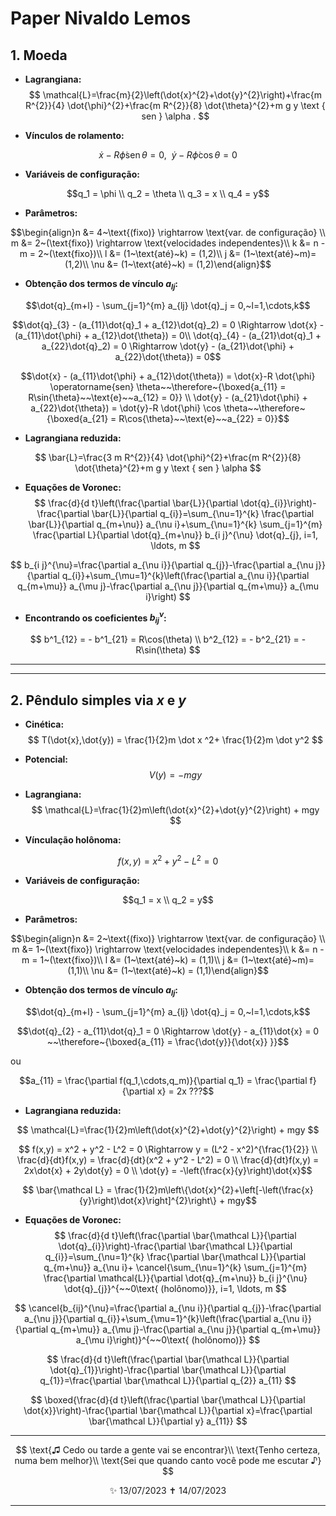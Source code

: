 # **Paper Nivaldo Lemos**
## **1. Moeda**

* **Lagrangiana:**
$$
\mathcal{L}=\frac{m}{2}\left(\dot{x}^{2}+\dot{y}^{2}\right)+\frac{m R^{2}}{4} \dot{\phi}^{2}+\frac{m R^{2}}{8} \dot{\theta}^{2}+m g y \text { sen } \alpha .
$$

* **Vínculos de rolamento:**

$$ \dot{x}-R \dot{\phi} \operatorname{sen} \theta=0,~~\dot{y}-R \dot{\phi} \cos \theta=0 $$


* **Variáveis de configuração:**

$$q_1 = \phi \\
q_2 = \theta \\
q_3 = x \\
q_4 = y$$

* **Parâmetros:**

$$\begin{align}n &= 4~\text{(fixo)} \rightarrow \text{var. de configuração} \\
m &= 2~(\text{fixo}) \rightarrow \text{velocidades independentes}\\
k &= n - m = 2~(\text{fixo})\\
l &= (1~\text{até}~k) = (1,2)\\
j &= (1~\text{até}~m)= (1,2)\\
\nu &= (1~\text{até}~k) = (1,2)\end{align}$$

* **Obtenção dos termos de vínculo $a_{lj}$:**

$$\dot{q}_{m+l} - \sum_{j=1}^{m} a_{lj} \dot{q}_j = 0,~l=1,\cdots,k$$

$$\dot{q}_{3} - (a_{11}\dot{q}_1 + a_{12}\dot{q}_2) = 0 \Rightarrow \dot{x} - (a_{11}\dot{\phi} + a_{12}\dot{\theta}) = 0\\ 
\dot{q}_{4} - (a_{21}\dot{q}_1 + a_{22}\dot{q}_2) = 0 \Rightarrow \dot{y} - (a_{21}\dot{\phi} + a_{22}\dot{\theta}) = 0$$

$$\dot{x} - (a_{11}\dot{\phi} + a_{12}\dot{\theta}) = \dot{x}-R \dot{\phi} \operatorname{sen} \theta~~\therefore~{\boxed{a_{11} = R\sin{\theta}~~\text{e}~~a_{12} = 0}} \\
\dot{y} - (a_{21}\dot{\phi} + a_{22}\dot{\theta}) = \dot{y}-R \dot{\phi} \cos \theta~~\therefore~{\boxed{a_{21} = R\cos{\theta}~~\text{e}~~a_{22} = 0}}$$

* **Lagrangiana reduzida:**

$$ \bar{L}=\frac{3 m R^{2}}{4} \dot{\phi}^{2}+\frac{m R^{2}}{8} \dot{\theta}^{2}+m g y \text { sen } \alpha $$

* **Equações de Voronec:**
$$
\frac{d}{d t}\left(\frac{\partial \bar{L}}{\partial \dot{q}_{i}}\right)-\frac{\partial \bar{L}}{\partial q_{i}}=\sum_{\nu=1}^{k} \frac{\partial \bar{L}}{\partial q_{m+\nu}} a_{\nu i}+\sum_{\nu=1}^{k} \sum_{j=1}^{m} \frac{\partial L}{\partial \dot{q}_{m+\nu}} b_{i j}^{\nu} \dot{q}_{j}, i=1, \ldots, m
$$

$$
b_{i j}^{\nu}=\frac{\partial a_{\nu i}}{\partial q_{j}}-\frac{\partial a_{\nu j}}{\partial q_{i}}+\sum_{\mu=1}^{k}\left(\frac{\partial a_{\nu i}}{\partial q_{m+\mu}} a_{\mu j}-\frac{\partial a_{\nu j}}{\partial q_{m+\mu}} a_{\mu i}\right)
$$

* **Encontrando os coeficientes $b_{ij}^{\nu}$:**

$$
b^1_{12} = - b^1_{21} = R\cos(\theta) \\
b^2_{12} = - b^2_{21} = - R\sin(\theta)
$$


---
---
## **2. Pêndulo simples via $x$ e $y$**

* **Cinética:**
$$ T(\dot{x},\dot{y}) = \frac{1}{2}m \dot x ^2+ \frac{1}{2}m \dot y^2 $$

* **Potencial:**
$$ V(y) = -mgy $$

* **Lagrangiana:**
$$
\mathcal{L}=\frac{1}{2}m\left(\dot{x}^{2}+\dot{y}^{2}\right) + mgy
$$

* **Vínculação holônoma:**

$$ f(x,y) = x^2 + y^2 - L^2 = 0 $$


* **Variáveis de configuração:**

$$q_1 = x \\
q_2 = y$$

* **Parâmetros:**

$$\begin{align}n &= 2~\text{(fixo)} \rightarrow \text{var. de configuração} \\
m &= 1~(\text{fixo}) \rightarrow \text{velocidades independentes}\\
k &= n - m = 1~(\text{fixo})\\
l &= (1~\text{até}~k) = (1,1)\\
j &= (1~\text{até}~m)= (1,1)\\
\nu &= (1~\text{até}~k) = (1,1)\end{align}$$

* **Obtenção dos termos de vínculo $a_{lj}$:**

$$\dot{q}_{m+l} - \sum_{j=1}^{m} a_{lj} \dot{q}_j = 0,~l=1,\cdots,k$$

$$\dot{q}_{2} - a_{11}\dot{q}_1 = 0 \Rightarrow \dot{y} - a_{11}\dot{x} = 0 ~~\therefore~{\boxed{a_{11} = \frac{\dot{y}}{\dot{x}} }}$$

ou

$$a_{11} = \frac{\partial f(q_1,\cdots,q_m)}{\partial q_1} = \frac{\partial f}{\partial x} = 2x ???$$

* **Lagrangiana reduzida:**

$$ \mathcal{L}=\frac{1}{2}m\left(\dot{x}^{2}+\dot{y}^{2}\right) + mgy $$

$$ f(x,y) = x^2 + y^2 - L^2 = 0 \Rightarrow y = (L^2 - x^2)^{\frac{1}{2}} \\
\frac{d}{dt}f(x,y) = \frac{d}{dt}(x^2 + y^2 - L^2) = 0 \\
\frac{d}{dt}f(x,y) = 2x\dot{x} + 2y\dot{y} = 0 \\
\dot{y} = -\left(\frac{x}{y}\right)\dot{x}$$

$$ \bar{\mathcal L} = \frac{1}{2}m\left\{\dot{x}^{2}+\left[-\left(\frac{x}{y}\right)\dot{x}\right]^{2}\right\} + mgy$$

* **Equações de Voronec:**
$$
\frac{d}{d t}\left(\frac{\partial \bar{\mathcal L}}{\partial \dot{q}_{i}}\right)-\frac{\partial \bar{\mathcal L}}{\partial q_{i}}=\sum_{\nu=1}^{k} \frac{\partial \bar{\mathcal L}}{\partial q_{m+\nu}} a_{\nu i}+ \cancel{\sum_{\nu=1}^{k} \sum_{j=1}^{m} \frac{\partial \mathcal{L}}{\partial \dot{q}_{m+\nu}} b_{i j}^{\nu} \dot{q}_{j}}^{~~0\text{ (holônomo)}}, i=1, \ldots, m
$$

$$
\cancel{b_{ij}^{\nu}=\frac{\partial a_{\nu i}}{\partial q_{j}}-\frac{\partial a_{\nu j}}{\partial q_{i}}+\sum_{\mu=1}^{k}\left(\frac{\partial a_{\nu i}}{\partial q_{m+\mu}} a_{\mu j}-\frac{\partial a_{\nu j}}{\partial q_{m+\mu}} a_{\mu i}\right)}^{~~0\text{ (holônomo)}}
$$

$$
\frac{d}{d t}\left(\frac{\partial \bar{\mathcal L}}{\partial \dot{q}_{1}}\right)-\frac{\partial \bar{\mathcal L}}{\partial q_{1}}=\frac{\partial \bar{\mathcal L}}{\partial q_{2}} a_{11}
$$

$$
\boxed{\frac{d}{d t}\left(\frac{\partial \bar{\mathcal L}}{\partial \dot{x}}\right)-\frac{\partial \bar{\mathcal L}}{\partial x}=\frac{\partial \bar{\mathcal L}}{\partial y} a_{11}}
$$

---

$$ \text{♫ Cedo ou tarde a gente vai se encontrar}\\ \text{Tenho certeza, numa bem melhor}\\ \text{Sei que quando canto você pode me escutar ♪} $$

<center>✨ 13/07/2023 ✝️ 14/07/2023</center>

---

